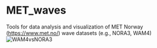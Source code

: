 # MET_waves
Tools for data analysis and visualization of MET Norway (https://www.met.no/) wave datasets (e.g., NORA3, WAM4)
![WAM4vsNORA3](https://user-images.githubusercontent.com/67804784/140904557-bb865d6b-585c-4bb5-927a-19527cc85500.gif)
